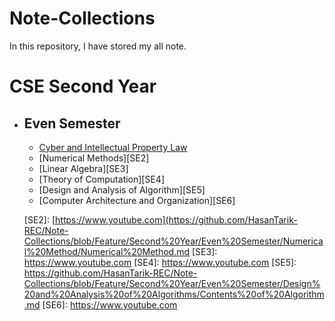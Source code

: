 # Note-Collections
In this repository, I have stored my all note.

# CSE Second Year
- ## Even Semester
    - [Cyber and Intellectual Property Law][SE1]
    - [Numerical Methods][SE2]
    - [Linear Algebra][SE3]
    - [Theory of Computation][SE4]
    - [Design and Analysis of Algorithm][SE5]
    - [Computer Architecture and Organization][SE6]
















    <!--Links-->
    [SE1]: https://github.com/HasanTarik-REC/Note-Collections/blob/Feature/Second%20Year/Even%20Semester/Cyber%20and%20Intellectual%20Property%20Law/Contents%20of%20Cyber%20and%20Intellectual%20Property%20Law.md
    [SE2]: [https://www.youtube.com](https://github.com/HasanTarik-REC/Note-Collections/blob/Feature/Second%20Year/Even%20Semester/Numerical%20Method/Numerical%20Method.md
    [SE3]: https://www.youtube.com
    [SE4]: https://www.youtube.com
    [SE5]: https://github.com/HasanTarik-REC/Note-Collections/blob/Feature/Second%20Year/Even%20Semester/Design%20and%20Analysis%20of%20Algorithms/Contents%20of%20Algorithm.md
    [SE6]: https://www.youtube.com
